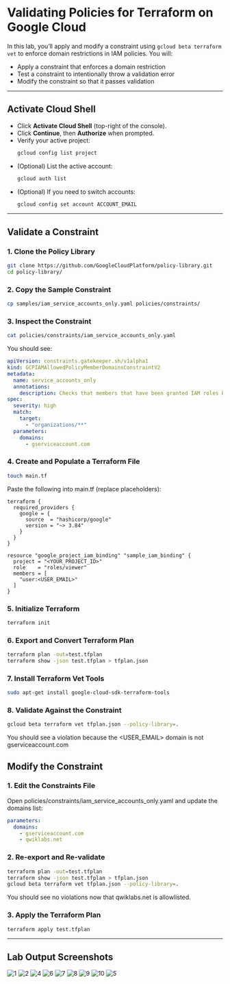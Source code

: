 # Validating Policies for Terraform on Google Cloud

In this lab, you’ll apply and modify a constraint using `gcloud beta terraform vet` to enforce domain restrictions in IAM policies. You will:

- Apply a constraint that enforces a domain restriction  
- Test a constraint to intentionally throw a validation error  
- Modify the constraint so that it passes validation  

---

## Activate Cloud Shell 

   - Click **Activate Cloud Shell** (top-right of the console).  
   - Click **Continue**, then **Authorize** when prompted.  
   - Verify your active project:
     ```bash
     gcloud config list project
     ```
   - (Optional) List the active account:
     ```bash
     gcloud auth list
     ```
   - (Optional) If you need to switch accounts:
     ```bash
     gcloud config set account ACCOUNT_EMAIL
     ```

---

## Validate a Constraint

### 1. Clone the Policy Library
```bash
git clone https://github.com/GoogleCloudPlatform/policy-library.git
cd policy-library/
```

### 2. Copy the Sample Constraint
```bash
cp samples/iam_service_accounts_only.yaml policies/constraints/
```

### 3. Inspect the Constraint
```bash
cat policies/constraints/iam_service_accounts_only.yaml
```

You should see:
```Yaml 
apiVersion: constraints.gatekeeper.sh/v1alpha1
kind: GCPIAMAllowedPolicyMemberDomainsConstraintV2
metadata:
  name: service_accounts_only
  annotations:
    description: Checks that members that have been granted IAM roles belong to allowlisted domains.
spec:
  severity: high
  match:
    target:
      - "organizations/**"
  parameters:
    domains:
      - gserviceaccount.com
```

### 4. Create and Populate a Terraform File
```bash
touch main.tf
```

Paste the following into main.tf (replace placeholders):
```Hcl
terraform {
  required_providers {
    google = {
      source  = "hashicorp/google"
      version = "~> 3.84"
    }
  }
}

resource "google_project_iam_binding" "sample_iam_binding" {
  project = "<YOUR_PROJECT_ID>"
  role    = "roles/viewer"
  members = [
    "user:<USER_EMAIL>"
  ]
}
```
### 5. Initialize Terraform
```bash
terraform init
```

### 6. Export and Convert Terraform Plan
```bash
terraform plan -out=test.tfplan
terraform show -json test.tfplan > tfplan.json
```

### 7. Install Terraform Vet Tools
```bash
sudo apt-get install google-cloud-sdk-terraform-tools
```

### 8. Validate Against the Constraint 
```bash
gcloud beta terraform vet tfplan.json --policy-library=.
```

You should see a violation because the <USER_EMAIL> domain is not gserviceaccount.com

## Modify the Constraint 

### 1. Edit the Constraints File
Open policies/constraints/iam_service_accounts_only.yaml and update the domains list:
```Yaml
parameters:
  domains:
    - gserviceaccount.com
    - qwiklabs.net
```

### 2. Re-export and Re-validate
```bash 
terraform plan -out=test.tfplan
terraform show -json test.tfplan > tfplan.json
gcloud beta terraform vet tfplan.json --policy-library=.
```
You should see no violations now that qwiklabs.net is allowlisted.

### 3. Apply the Terraform Plan
```bash
terraform apply test.tfplan
```

---

## Lab Output Screenshots

![1](https://github.com/user-attachments/assets/415eceee-2a7b-4f5a-ad1a-2ab1462cf669)
![2](https://github.com/user-attachments/assets/b7ae933a-8b5e-46b9-a796-119052ad7ed3)
![4](https://github.com/user-attachments/assets/d42a8bbe-4a32-4b55-8712-c7505216da27)
![6](https://github.com/user-attachments/assets/f5800798-22ba-4264-a3ba-1a8aac41bc34)
![7](https://github.com/user-attachments/assets/2cbbd519-6563-4d4a-b6c9-3994c743d094)
![8](https://github.com/user-attachments/assets/9b32f746-fa15-4ca3-8112-750cb8aa75dc)
![9](https://github.com/user-attachments/assets/acf917d6-28e3-49cd-9213-da341de75620)
![10](https://github.com/user-attachments/assets/ad28904c-bd59-466d-a056-9c0894d408a9)
![5](https://github.com/user-attachments/assets/3f1946de-f3d8-48bc-9574-4731c851348f)

